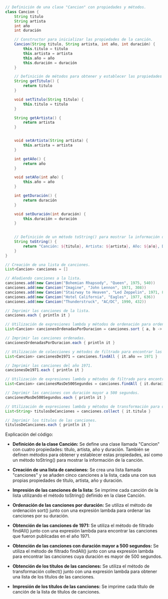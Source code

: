 ```groovy
// Definición de una clase "Cancion" con propiedades y métodos.
class Cancion {
    String titulo
    String artista
    int año
    int duración

    // Constructor para inicializar las propiedades de la canción.
    Cancion(String titulo, String artista, int año, int duración) {
        this.titulo = titulo
        this.artista = artista
        this.año = año
        this.duración = duración
    }

    // Definición de métodos para obtener y establecer las propiedades de la canción.
    String getTitulo() {
        return titulo
    }

    void setTitulo(String titulo) {
        this.titulo = titulo
    }

    String getArtista() {
        return artista
    }


    void setArtista(String artista) {
        this.artista = artista
    }

    int getAño() {
        return año
    }

    void setAño(int año) {
        this.año = año
    }

    int getDuración() {
        return duración
    }

    void setDuración(int duración) {
        this.duración = duración
    }
    

    // Definición de un método toString() para mostrar la información de la canción.
    String toString() {
        return "Canción: ${titulo}, Artista: ${artista}, Año: ${año}, Duración: ${duración}"
    }
}

// Creación de una lista de canciones.
List<Cancion> canciones = []

// Añadiendo canciones a la lista.
canciones.add(new Cancion("Bohemian Rhapsody", "Queen", 1975, 540))
canciones.add(new Cancion("Imagine", "John Lennon", 1971, 308))
canciones.add(new Cancion("Stairway to Heaven", "Led Zeppelin", 1971, 802))
canciones.add(new Cancion("Hotel California", "Eagles", 1977, 636))
canciones.add(new Cancion("Thunderstruck", "AC/DC", 1990, 432))

// Imprimir las canciones de la lista.
canciones.each { println it }

// Utilización de expresiones lambda y métodos de ordenación para ordenar las canciones por duración.
List<Cancion> cancionesOrdenadasPorDuracion = canciones.sort { a, b -> a.duración <=> b.duración }

// Imprimir las canciones ordenadas.
cancionesOrdenadasPorDuracion.each { println it }

// Utilización de colecciones y métodos de filtrado para encontrar las canciones del año 1971.
List<Cancion> cancionesDe1971 = canciones.findAll { it.año == 1971 }

// Imprimir las canciones del año 1971.
cancionesDe1971.each { println it }

// Utilización de expresiones lambda y métodos de filtrado para encontrar las canciones con duración mayor a 500 segundos.
List<Cancion> cancionesMasDe500Segundos = canciones.findAll { it.duración > 500 }

// Imprimir las canciones con duración mayor a 500 segundos.
cancionesMasDe500Segundos.each { println it }

// Utilización de expresiones lambda y métodos de transformación para obtener los títulos de las canciones.
List<String> titulosDeCanciones = canciones.collect { it.titulo }

// Imprimir los títulos de las canciones.
titulosDeCanciones.each { println it }
```

Explicación del código:

- **Definición de la clase Canción:** Se define una clase llamada "Cancion" con cuatro propiedades: título, artista, año y duración. También se definen métodos para obtener y establecer estas propiedades, así como un método toString() para mostrar la información de la canción.


- **Creación de una lista de canciones:** Se crea una lista llamada "canciones" y se añaden cinco canciones a la lista, cada una con sus propias propiedades de título, artista, año y duración.


- **Impresión de las canciones de la lista:** Se imprime cada canción de la lista utilizando el método toString() definido en la clase Canción.


- **Ordenación de las canciones por duración:** Se utiliza el método de ordenación sort() junto con una expresión lambda para ordenar las canciones por su duración.


- **Obtención de las canciones de 1971:** Se utiliza el método de filtrado findAll() junto con una expresión lambda para encontrar las canciones que fueron publicadas en el año 1971.


- **Obtención de las canciones con duración mayor a 500 segundos:** Se utiliza el método de filtrado findAll() junto con una expresión lambda para encontrar las canciones cuya duración es mayor de 500 segundos.


- **Obtención de los títulos de las canciones:** Se utiliza el método de transformación collect() junto con una expresión lambda para obtener una lista de los títulos de las canciones.


- **Impresión de los títulos de las canciones:** Se imprime cada título de canción de la lista de títulos de canciones.